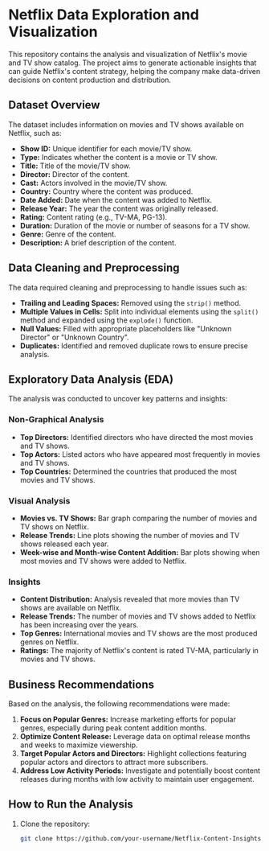 # Netflix Data Exploration and Visualization

This repository contains the analysis and visualization of Netflix's movie and TV show catalog. The project aims to generate actionable insights that can guide Netflix's content strategy, helping the company make data-driven decisions on content production and distribution.

## Dataset Overview

The dataset includes information on movies and TV shows available on Netflix, such as:
- **Show ID:** Unique identifier for each movie/TV show.
- **Type:** Indicates whether the content is a movie or TV show.
- **Title:** Title of the movie/TV show.
- **Director:** Director of the content.
- **Cast:** Actors involved in the movie/TV show.
- **Country:** Country where the content was produced.
- **Date Added:** Date when the content was added to Netflix.
- **Release Year:** The year the content was originally released.
- **Rating:** Content rating (e.g., TV-MA, PG-13).
- **Duration:** Duration of the movie or number of seasons for a TV show.
- **Genre:** Genre of the content.
- **Description:** A brief description of the content.

## Data Cleaning and Preprocessing

The data required cleaning and preprocessing to handle issues such as:
- **Trailing and Leading Spaces:** Removed using the `strip()` method.
- **Multiple Values in Cells:** Split into individual elements using the `split()` method and expanded using the `explode()` function.
- **Null Values:** Filled with appropriate placeholders like "Unknown Director" or "Unknown Country".
- **Duplicates:** Identified and removed duplicate rows to ensure precise analysis.

## Exploratory Data Analysis (EDA)

The analysis was conducted to uncover key patterns and insights:

### Non-Graphical Analysis
- **Top Directors:** Identified directors who have directed the most movies and TV shows.
- **Top Actors:** Listed actors who have appeared most frequently in movies and TV shows.
- **Top Countries:** Determined the countries that produced the most movies and TV shows.

### Visual Analysis
- **Movies vs. TV Shows:** Bar graph comparing the number of movies and TV shows on Netflix.
- **Release Trends:** Line plots showing the number of movies and TV shows released each year.
- **Week-wise and Month-wise Content Addition:** Bar plots showing when most movies and TV shows were added to Netflix.

### Insights
- **Content Distribution:** Analysis revealed that more movies than TV shows are available on Netflix.
- **Release Trends:** The number of movies and TV shows added to Netflix has been increasing over the years.
- **Top Genres:** International movies and TV shows are the most produced genres on Netflix.
- **Ratings:** The majority of Netflix's content is rated TV-MA, particularly in movies and TV shows.

## Business Recommendations

Based on the analysis, the following recommendations were made:
1. **Focus on Popular Genres:** Increase marketing efforts for popular genres, especially during peak content addition months.
2. **Optimize Content Release:** Leverage data on optimal release months and weeks to maximize viewership.
3. **Target Popular Actors and Directors:** Highlight collections featuring popular actors and directors to attract more subscribers.
4. **Address Low Activity Periods:** Investigate and potentially boost content releases during months with low activity to maintain user engagement.

## How to Run the Analysis

1. Clone the repository:
   ```bash
   git clone https://github.com/your-username/Netflix-Content-Insights.git

